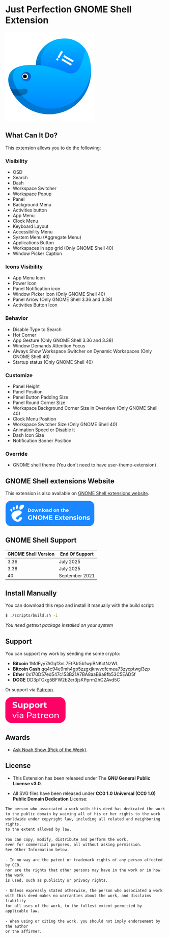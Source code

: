 # Just Perfection GNOME Shell Extension

![Just Perfection GNOME Shell Extension Logo](bin/logo.svg)

## What Can It Do?

This extension allows you to do the following:

### Visibility

- OSD
- Search
- Dash
- Workspace Switcher
- Workspace Popup
- Panel
- Background Menu
- Activities button
- App Menu
- Clock Menu
- Keyboard Layout
- Accessibility Menu
- System Menu (Aggregate Menu)
- Applications Button
- Workspaces in app grid (Only GNOME Shell 40)
- Window Picker Caption

### Icons Visibility

- App Menu Icon
- Power Icon
- Panel Notification icon
- Window Picker Icon (Only GNOME Shell 40)
- Panel Arrow (Only GNOME Shell 3.36 and 3.38)
- Activities Button Icon

### Behavior

- Disable Type to Search
- Hot Corner
- App Gesture (Only GNOME Shell 3.36 and 3.38)
- Window Demands Attention Focus
- Always Show Workspace Switcher on Dynamic Workspaces (Only GNOME Shell 40)
- Startup status (Only GNOME Shell 40)

### Customize

- Panel Height
- Panel Position
- Panel Button Padding Size
- Panel Round Corner Size
- Workspace Background Corner Size in Overview (Only GNOME Shell 40)
- Clock Menu Position
- Workspace Switcher Size (Only GNOME Shell 40)
- Animation Speed or Disable it
- Dash Icon Size
- Notification Banner Position

### Override

- GNOME shell theme (You don't need to have user-theme-extension)

## GNOME Shell extensions Website

This extension is also available on [GNOME Shell extensions website](https://extensions.gnome.org/extension/3843/just-perfection/).

[![Just Perfection on extensions.gnome.org](bin/ego.svg)](https://extensions.gnome.org/extension/3843/just-perfection/)

## GNOME Shell Support

| GNOME Shell Version | End Of Support |
| ------------------- | -------------- |
| 3.36                | July 2025      |
| 3.38                | July 2025      |
| 40                  | September 2021 |

## Install Manually

You can download this repo and install it manually with the build script:

```bash
$ ./scripts/build.sh -i
```

*You need gettext package installed on your system*

## Support

You can support my work by sending me some crypto:

- **Bitcoin** 1MdFyy7AGqf3vL7EtPJr5bfwpBNKctNzWL
- **Bitcoin Cash** qq4c94e9mh4gp5zzgxjknvvdfcmea73zycptwgl3zp
- **Ether** 0x170D57ed547c153B21A7BA8aaB9a8fb53C5EAD5f
- **DOGE** DD3pTCxg5BFW2b2er3jsKPprm2hC2Avd5C

Or support via [Patreon](https://www.patreon.com/justperfection).

[![Support via Patreon](bin/support-patreon.svg)](https://www.patreon.com/justperfection)

## Awards

- [Ask Noah Show (Pick of the Week)](https://podcast.asknoahshow.com/212?t=1643).

## License

- This Extension has been released under The **GNU General Public License v3.0**.

- All SVG files have been released under **CC0 1.0 Universal (CC0 1.0)
  Public Domain Dedication** License:

```
The person who associated a work with this deed has dedicated the work
to the public domain by waiving all of his or her rights to the work
worldwide under copyright law, including all related and neighboring rights,
to the extent allowed by law.

You can copy, modify, distribute and perform the work,
even for commercial purposes, all without asking permission.
See Other Information below.

- In no way are the patent or trademark rights of any person affected by CC0,
nor are the rights that other persons may have in the work or in how the work
is used, such as publicity or privacy rights.

- Unless expressly stated otherwise, the person who associated a work
with this deed makes no warranties about the work, and disclaims liability
for all uses of the work, to the fullest extent permitted by applicable law.

- When using or citing the work, you should not imply endorsement by the author
or the affirmer.
```
